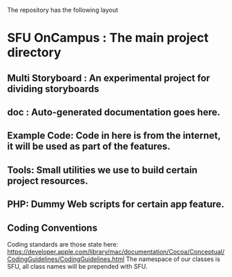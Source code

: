 The repository has the following layout

# SFU OnCampus : The main project directory
## Multi Storyboard : An experimental project for dividing storyboards
## doc : Auto-generated documentation goes here.
## Example Code: Code in here is from the internet, it will be used as part of the features.
## Tools: Small utilities we use to build certain project resources.
## PHP: Dummy Web scripts for certain app feature.

## Coding Conventions
Coding standards are those state here:
https://developer.apple.com/library/mac/documentation/Cocoa/Conceptual/CodingGuidelines/CodingGuidelines.html
The namespace of our classes is SFU, all class names will be prepended with SFU.
